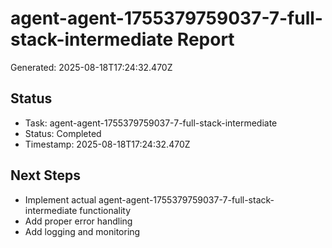 # agent-agent-1755379759037-7-full-stack-intermediate Report

Generated: 2025-08-18T17:24:32.470Z

## Status
- Task: agent-agent-1755379759037-7-full-stack-intermediate
- Status: Completed
- Timestamp: 2025-08-18T17:24:32.470Z

## Next Steps
- Implement actual agent-agent-1755379759037-7-full-stack-intermediate functionality
- Add proper error handling
- Add logging and monitoring
